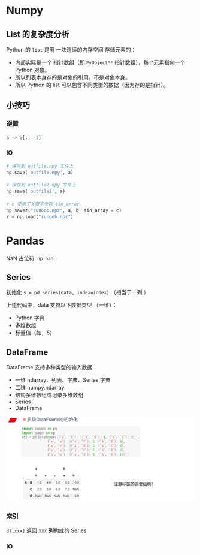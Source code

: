 # Numpy

## List 的复杂度分析

Python 的 `list` 是用 一块连续的内存空间 存储元素的：

- 内部实际是一个 指针数组（即 `PyObject**` 指针数组），每个元素指向一个 Python 对象。
- 所以列表本身存的是对象的引用，不是对象本身。
- 所以 Python 的 list 可以包含不同类型的数据（因为存的是指针）。

## 小技巧

### 逆置

```python
a -> a[:: -1]
```

### IO

```python
# 保存到 outfile.npy 文件上
np.save('outfile.npy', a) 
 
# 保存到 outfile2.npy 文件上
np.save('outfile2', a)

# c 使用了关键字参数 sin_array
np.savez("runoob.npz", a, b, sin_array = c)
r = np.load("runoob.npz")  
```

# Pandas

NaN 占位符: `np.nan`

## Series

初始化 `s = pd.Series(data, index=index)` （相当于一列 ）

上述代码中，data 支持以下数据类型 （一维）：

 - Python 字典
 - 多维数组
 - 标量值（如，5）

## DataFrame

DataFrame 支持多种类型的输入数据：

 - 一维 ndarray、列表、字典、Series 字典
 - 二维 numpy.ndarray
 - 结构多维数组或记录多维数组
 - Series
 - DataFrame

![img.png](img.png)

### 索引

`df[xxx]` 返回 xxx **列**构成的 Series

### IO

